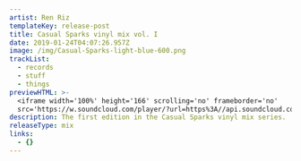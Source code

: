 ```yaml
---
artist: Ren Riz
templateKey: release-post
title: Casual Sparks vinyl mix vol. I
date: 2019-01-24T04:07:26.957Z
image: /img/Casual-Sparks-light-blue-600.png
trackList:
  - records
  - stuff
  - things
previewHTML: >-
  <iframe width='100%' height='166' scrolling='no' frameborder='no'
  src='https://w.soundcloud.com/player/?url=https%3A//api.soundcloud.com/tracks/137472879&amp;color=%230066cc&amp;auto_play=false&amp;hide_related=true&amp;show_comments=false&amp;show_user=false&amp;show_reposts=false&amp;show_teaser=false'></iframe>
description: The first edition in the Casual Sparks vinyl mix series.
releaseType: mix
links:
  - {}
---
```


